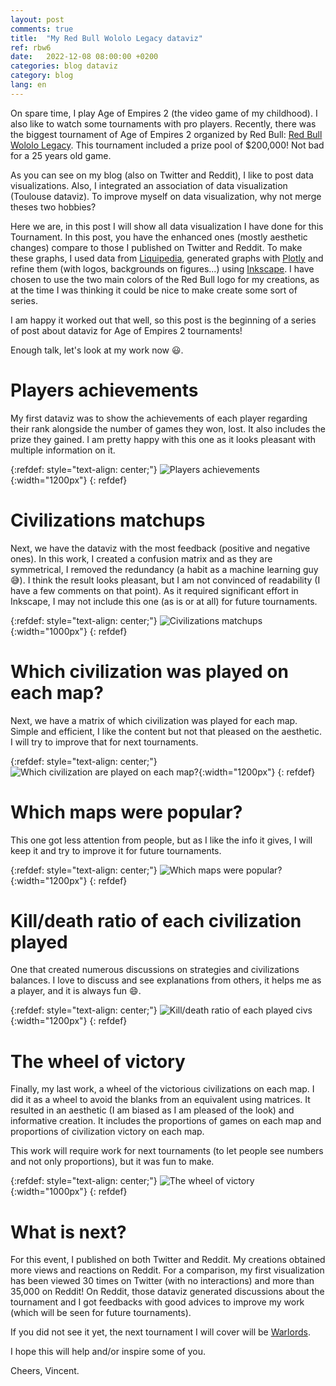 ```yaml
---
layout: post
comments: true
title:  "My Red Bull Wololo Legacy dataviz"
ref: rbw6
date:   2022-12-08 08:00:00 +0200
categories: blog dataviz
category: blog
lang: en
---
```


On spare time, I play Age of Empires 2 (the video game of my childhood).
I also like to watch some tournaments with pro players.
Recently, there was the biggest tournament of Age of Empires 2 organized by Red Bull: [Red Bull Wololo Legacy](https://www.redbull.com/int-en/events/red-bull-wololo-legacy/).
This tournament included a prize pool of $200,000!
Not bad for a 25 years old game.

As you can see on my blog (also on Twitter and Reddit), I like to post data visualizations.
Also, I integrated an association of data visualization (Toulouse dataviz).
To improve myself on data visualization, why not merge theses two hobbies?

Here we are, in this post I will show all data visualization I have done for this Tournament.
In this post, you have the enhanced ones (mostly aesthetic changes) compare to those I published on Twitter and Reddit.
To make these graphs, I used data from [Liquipedia](https://liquipedia.net/ageofempires/Main_Page), generated graphs with [Plotly](https://plotly.com/) and refine them (with logos, backgrounds on figures...) using [Inkscape](https://inkscape.org/fr/).
I have chosen to use the two main colors of the Red Bull logo for my creations, as at the time I was thinking it could be nice to make create some sort of series.

I am happy it worked out that well, so this post is the beginning of a series of post about dataviz for Age of Empires 2 tournaments!

Enough talk, let's look at my work now 😃.

# Players achievements
My first dataviz was to show the achievements of each player regarding their rank alongside the number of games they won, lost.
It also includes the prize they gained. I am pretty happy with this one as it looks pleasant with multiple information on it.

{:refdef: style="text-align: center;"}
![Players achievements](/assets/images/dataviz/aoe/rbw/6/rank_games.png){:width="1200px"}
{: refdef}

# Civilizations matchups

Next, we have the dataviz with the most feedback (positive and negative ones).
In this work, I created a confusion matrix and as they are symmetrical, I removed the redundancy (a habit as a machine learning guy 😅).
I think the result looks pleasant, but I am not convinced of readability (I have a few comments on that point).
As it required significant effort in Inkscape, I may not include this one (as is or at all) for future tournaments.

{:refdef: style="text-align: center;"}
![Civilizations matchups](/assets/images/dataviz/aoe/rbw/6/civ_vs_civ_played.png){:width="1000px"}
{: refdef}

# Which civilization was played on each map?

Next, we have a matrix of which civilization was played for each map.
Simple and efficient, I like the content but not that pleased on the aesthetic.
I will try to improve that for next tournaments.

{:refdef: style="text-align: center;"}
![Which civilization are played on each map?](/assets/images/dataviz/aoe/rbw/6/map_civ_played.png){:width="1200px"}
{: refdef}

# Which maps were popular?

This one got less attention from people, but as I like the info it gives, I will keep it and try to improve it for future tournaments.

{:refdef: style="text-align: center;"}
![Which maps were popular?](/assets/images/dataviz/aoe/rbw/6/maps_played.png){:width="1200px"}
{: refdef}

# Kill/death ratio of each civilization played

One that created numerous discussions on strategies and civilizations balances.
I love to discuss and see explanations from others, it helps me as a player, and it is always fun 😄.

{:refdef: style="text-align: center;"}
![Kill/death ratio of each played civs](/assets/images/dataviz/aoe/rbw/6/civ_played.png){:width="1200px"}
{: refdef}

# The wheel of victory

Finally, my last work, a wheel of the victorious civilizations on each map.
I did it as a wheel to avoid the blanks from an equivalent using matrices.
It resulted in an aesthetic (I am biased as I am pleased of the look) and informative creation.
It includes the proportions of games on each map and proportions of civilization victory on each map.

This work will require work for next tournaments (to let people see numbers and not only proportions), but it was fun to make.

{:refdef: style="text-align: center;"}
![The wheel of victory](/assets/images/dataviz/aoe/rbw/6/wheel.png){:width="1000px"}
{: refdef}


# What is next?

For this event, I published on both Twitter and Reddit.
My creations obtained more views and reactions on Reddit.
For a comparison, my first visualization has been viewed 30 times on Twitter (with no interactions) and more than 35,000 on Reddit!
On Reddit, those dataviz generated discussions about the tournament and I got feedbacks with good advices to improve my work (which will be seen for future tournaments).

If you did not see it yet, the next tournament I will cover will be [Warlords](https://youtu.be/OhXuB5w-pS8).

I hope this will help and/or inspire some of you.

Cheers, Vincent.